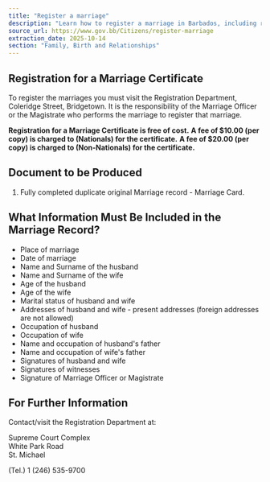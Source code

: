 ```yaml
---
title: "Register a marriage"
description: "Learn how to register a marriage in Barbados, including required documents, information needed for the marriage record, and applicable fees for certificates."
source_url: https://www.gov.bb/Citizens/register-marriage
extraction_date: 2025-10-14
section: "Family, Birth and Relationships"
---
```


## Registration for a Marriage Certificate

To register the marriages you must visit the Registration Department, Coleridge Street, Bridgetown. It is the responsibility of the Marriage Officer or the Magistrate who performs the marriage to register that marriage.

**Registration for a Marriage Certificate is free of cost.**
**A fee of $10.00 (per copy) is charged to (Nationals) for the certificate.**
**A fee of $20.00 (per copy) is charged to (Non-Nationals) for the certificate.**

## Document to be Produced

1.  Fully completed duplicate original Marriage record - Marriage Card.

## What Information Must Be Included in the Marriage Record?

*   Place of marriage
*   Date of marriage
*   Name and Surname of the husband
*   Name and Surname of the wife
*   Age of the husband
*   Age of the wife
*   Marital status of husband and wife
*   Addresses of husband and wife - present addresses (foreign addresses are not allowed)
*   Occupation of husband
*   Occupation of wife
*   Name and occupation of husband's father
*   Name and occupation of wife's father
*   Signatures of husband and wife
*   Signatures of witnesses
*   Signature of Marriage Officer or Magistrate

## For Further Information

Contact/visit the Registration Department at:

Supreme Court Complex  
White Park Road  
St. Michael

(Tel.) 1 (246) 535-9700
```